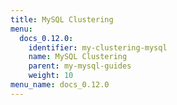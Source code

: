 ```yaml
---
title: MySQL Clustering
menu:
  docs_0.12.0:
    identifier: my-clustering-mysql
    name: MySQL Clustering
    parent: my-mysql-guides
    weight: 10
menu_name: docs_0.12.0
---
```


